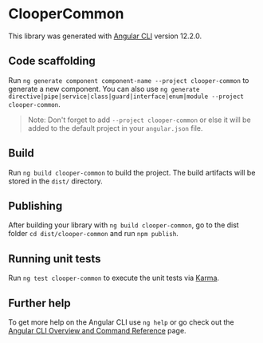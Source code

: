 # ClooperCommon

This library was generated with [Angular CLI](https://github.com/angular/angular-cli) version 12.2.0.

## Code scaffolding

Run `ng generate component component-name --project clooper-common` to generate a new component. You can also use `ng generate directive|pipe|service|class|guard|interface|enum|module --project clooper-common`.
> Note: Don't forget to add `--project clooper-common` or else it will be added to the default project in your `angular.json` file. 

## Build

Run `ng build clooper-common` to build the project. The build artifacts will be stored in the `dist/` directory.

## Publishing

After building your library with `ng build clooper-common`, go to the dist folder `cd dist/clooper-common` and run `npm publish`.

## Running unit tests

Run `ng test clooper-common` to execute the unit tests via [Karma](https://karma-runner.github.io).

## Further help

To get more help on the Angular CLI use `ng help` or go check out the [Angular CLI Overview and Command Reference](https://angular.io/cli) page.
